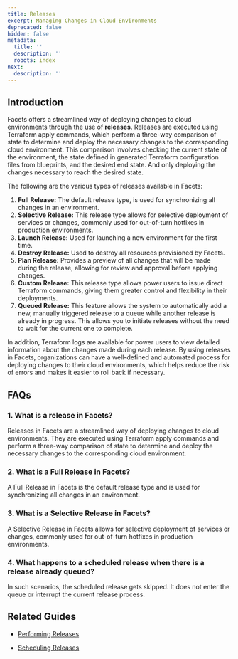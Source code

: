 ```yaml
---
title: Releases
excerpt: Managing Changes in Cloud Environments
deprecated: false
hidden: false
metadata:
  title: ''
  description: ''
  robots: index
next:
  description: ''
---
```

## Introduction

Facets offers a streamlined way of deploying changes to cloud environments through the use of **releases**. Releases are executed using Terraform apply commands, which perform a three-way comparison of state to determine and deploy the necessary changes to the corresponding cloud environment. This comparison involves checking the current state of the environment, the state defined in generated Terraform configuration files from blueprints, and the desired end state. And only deploying the changes necessary to reach the desired state.

The following are the various types of releases available in Facets:

1. **Full Release:** The default release type, is used for synchronizing all changes in an environment.
2. **Selective Release:** This release type allows for selective deployment of services or changes, commonly used for out-of-turn hotfixes in production environments.
3. **Launch Release:** Used for launching a new environment for the first time.
4. **Destroy Release:** Used to destroy all resources provisioned by Facets.
5. **Plan Release:** Provides a preview of all changes that will be made during the release, allowing for review and approval before applying changes.
6. **Custom Release:** This release type allows power users to issue direct Terraform commands, giving them greater control and flexibility in their deployments.
7. **Queued Release:** This feature allows the system to automatically add a new, manually triggered release to a queue while another release is already in progress. This allows you to initiate releases without the need to wait for the current one to complete.

In addition, Terraform logs are available for power users to view detailed information about the changes made during each release. By using releases in Facets, organizations can have a well-defined and automated process for deploying changes to their cloud environments, which helps reduce the risk of errors and makes it easier to roll back if necessary.

## FAQs

### 1. What is a release in Facets?

Releases in Facets are a streamlined way of deploying changes to cloud environments. They are executed using Terraform apply commands and perform a three-way comparison of state to determine and deploy the necessary changes to the corresponding cloud environment.

### 2. What is a Full Release in Facets?

A Full Release in Facets is the default release type and is used for synchronizing all changes in an environment.

### 3. What is a Selective Release in Facets?

A Selective Release in Facets allows for selective deployment of services or changes, commonly used for out-of-turn hotfixes in production environments.

### 4. What happens to a scheduled release when there is a release already queued?

In such scenarios, the scheduled release gets skipped. It does not enter the queue or interrupt the current release process.

## Related Guides

* [Performing Releases](performing-releases)

* [Scheduling Releases](doc:scheduling-releases)
